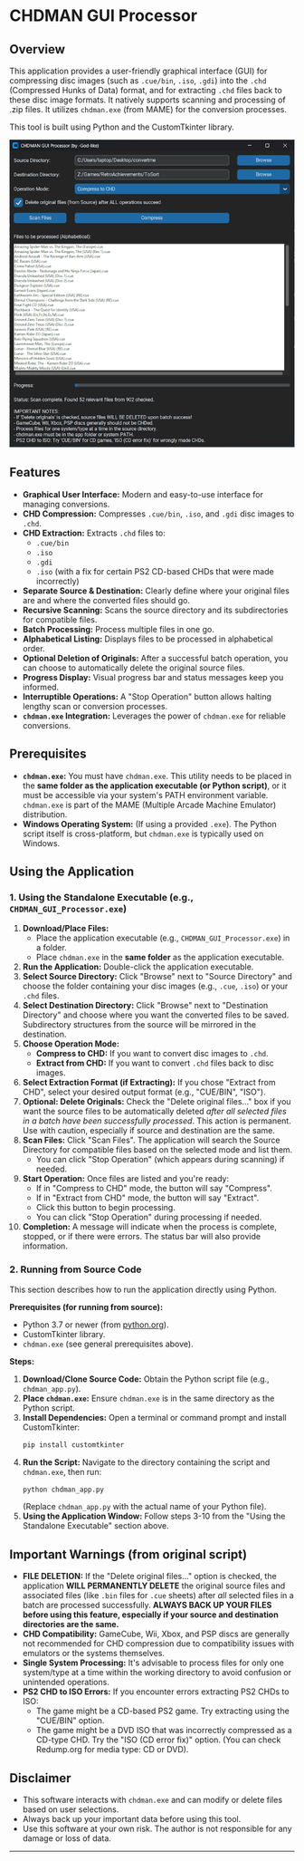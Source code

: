 # CHDMAN GUI Processor

## Overview

This application provides a user-friendly graphical interface (GUI) for compressing disc images (such as `.cue/bin`, `.iso`, `.gdi`) into the `.chd` (Compressed Hunks of Data) format, and for extracting `.chd` files back to these disc image formats. It natively supports scanning and processing of .zip files. It utilizes `chdman.exe` (from MAME) for the conversion processes.

This tool is built using Python and the CustomTkinter library.

![chdman_gui_processor screenshot](chdman_gui_processor.png)

## Features

* **Graphical User Interface:** Modern and easy-to-use interface for managing conversions.
* **CHD Compression:** Compresses `.cue/bin`, `.iso`, and `.gdi` disc images to `.chd`.
* **CHD Extraction:** Extracts `.chd` files to:
    * `.cue/bin`
    * `.iso`
    * `.gdi`
    * `.iso` (with a fix for certain PS2 CD-based CHDs that were made incorrectly)
* **Separate Source & Destination:** Clearly define where your original files are and where the converted files should go.
* **Recursive Scanning:** Scans the source directory and its subdirectories for compatible files.
* **Batch Processing:** Process multiple files in one go.
* **Alphabetical Listing:** Displays files to be processed in alphabetical order.
* **Optional Deletion of Originals:** After a successful batch operation, you can choose to automatically delete the original source files.
* **Progress Display:** Visual progress bar and status messages keep you informed.
* **Interruptible Operations:** A "Stop Operation" button allows halting lengthy scan or conversion processes.
* **`chdman.exe` Integration:** Leverages the power of `chdman.exe` for reliable conversions.

## Prerequisites

* **`chdman.exe`:** You must have `chdman.exe`. This utility needs to be placed in the **same folder as the application executable (or Python script)**, or it must be accessible via your system's PATH environment variable. `chdman.exe` is part of the MAME (Multiple Arcade Machine Emulator) distribution.
* **Windows Operating System:** (If using a provided `.exe`). The Python script itself is cross-platform, but `chdman.exe` is typically used on Windows.

## Using the Application

### 1. Using the Standalone Executable (e.g., `CHDMAN_GUI_Processor.exe`)

1.  **Download/Place Files:**
    * Place the application executable (e.g., `CHDMAN_GUI_Processor.exe`) in a folder.
    * Place `chdman.exe` in the **same folder** as the application executable.
2.  **Run the Application:** Double-click the application executable.
3.  **Select Source Directory:** Click "Browse" next to "Source Directory" and choose the folder containing your disc images (e.g., `.cue`, `.iso`) or your `.chd` files.
4.  **Select Destination Directory:** Click "Browse" next to "Destination Directory" and choose where you want the converted files to be saved. Subdirectory structures from the source will be mirrored in the destination.
5.  **Choose Operation Mode:**
    * **Compress to CHD:** If you want to convert disc images to `.chd`.
    * **Extract from CHD:** If you want to convert `.chd` files back to disc images.
6.  **Select Extraction Format (if Extracting):** If you chose "Extract from CHD", select your desired output format (e.g., "CUE/BIN", "ISO").
7.  **Optional: Delete Originals:** Check the "Delete original files..." box if you want the source files to be automatically deleted *after all selected files in a batch have been successfully processed*. This action is permanent. Use with caution, especially if source and destination are the same.
8.  **Scan Files:** Click "Scan Files". The application will search the Source Directory for compatible files based on the selected mode and list them.
    * You can click "Stop Operation" (which appears during scanning) if needed.
9.  **Start Operation:** Once files are listed and you're ready:
    * If in "Compress to CHD" mode, the button will say "Compress".
    * If in "Extract from CHD" mode, the button will say "Extract".
    * Click this button to begin processing.
    * You can click "Stop Operation" during processing if needed.
10. **Completion:** A message will indicate when the process is complete, stopped, or if there were errors. The status bar will also provide information.

### 2. Running from Source Code

This section describes how to run the application directly using Python.

**Prerequisites (for running from source):**

* Python 3.7 or newer (from [python.org](https://www.python.org/downloads/)).
* CustomTkinter library.
* `chdman.exe` (see general prerequisites above).

**Steps:**

1.  **Download/Clone Source Code:** Obtain the Python script file (e.g., `chdman_app.py`).
2.  **Place `chdman.exe`:** Ensure `chdman.exe` is in the same directory as the Python script.
3.  **Install Dependencies:** Open a terminal or command prompt and install CustomTkinter:
    ```bash
    pip install customtkinter
    ```
4.  **Run the Script:** Navigate to the directory containing the script and `chdman.exe`, then run:
    ```bash
    python chdman_app.py
    ```
    (Replace `chdman_app.py` with the actual name of your Python file).
5.  **Using the Application Window:** Follow steps 3-10 from the "Using the Standalone Executable" section above.

## Important Warnings (from original script)

* **FILE DELETION:** If the "Delete original files..." option is checked, the application **WILL PERMANENTLY DELETE** the original source files and associated files (like `.bin` files for `.cue` sheets) after *all* selected files in a batch are processed successfully. **ALWAYS BACK UP YOUR FILES before using this feature, especially if your source and destination directories are the same.**
* **CHD Compatibility:** GameCube, Wii, Xbox, and PSP discs are generally not recommended for CHD compression due to compatibility issues with emulators or the systems themselves.
* **Single System Processing:** It's advisable to process files for only one system/type at a time within the working directory to avoid confusion or unintended operations.
* **PS2 CHD to ISO Errors:** If you encounter errors extracting PS2 CHDs to ISO:
    * The game might be a CD-based PS2 game. Try extracting using the "CUE/BIN" option.
    * The game might be a DVD ISO that was incorrectly compressed as a CD-type CHD. Try the "ISO (CD error fix)" option. (You can check Redump.org for media type: CD or DVD).

## Disclaimer

* This software interacts with `chdman.exe` and can modify or delete files based on user selections.
* Always back up your important data before using this tool.
* Use this software at your own risk. The author is not responsible for any damage or loss of data.

---
